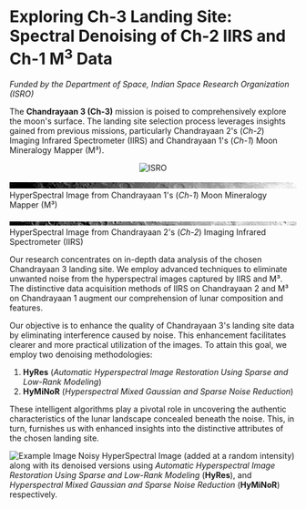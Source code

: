 # Exploring Ch-3 Landing Site: Spectral Denoising of Ch-2 IIRS and Ch-1 M<sup>3</sup> Data
_Funded by the Department of Space, Indian Space Research Organization (ISRO)_

The **Chandrayaan 3 (Ch-3)** mission is poised to comprehensively explore the moon's surface. The landing site selection process leverages insights gained from previous missions, particularly Chandrayaan 2's (*Ch-2*) Imaging Infrared Spectrometer (IIRS) and Chandrayaan 1's (*Ch-1*) Moon Mineralogy Mapper (M³). 

<p align="center">
  <img src="https://www.pinclipart.com/picdir/big/35-354122_indian-space-research-organisation-logo-isro-logo-clipart.png" alt="ISRO" width="200">
</p>

![Ch-1 M³](https://github.com/Anurag-Dutta/Ch-3-Denoise/blob/main/M3G20090606T093322_V01_QL_B046.jpg)
HyperSpectral Image from Chandrayaan 1's (*Ch-1*) Moon Mineralogy Mapper (M³)

![Ch-2 IIRS](https://github.com/Anurag-Dutta/Ch-3-Denoise/blob/main/ch2_iir_nci_20210719T1622353775_b_brw_d32.png)
HyperSpectral Image from Chandrayaan 2's (*Ch-2*) Imaging Infrared Spectrometer (IIRS)

Our research concentrates on in-depth data analysis of the chosen Chandrayaan 3 landing site. We employ advanced techniques to eliminate unwanted noise from the hyperspectral images captured by IIRS and M³. The distinctive data acquisition methods of IIRS on Chandrayaan 2 and M³ on Chandrayaan 1 augment our comprehension of lunar composition and features.

Our objective is to enhance the quality of Chandrayaan 3's landing site data by eliminating interference caused by noise. This enhancement facilitates clearer and more practical utilization of the images. To attain this goal, we employ two denoising methodologies:

1. **HyRes** (*Automatic Hyperspectral Image Restoration Using Sparse and Low-Rank Modeling*)
2. **HyMiNoR** (*Hyperspectral Mixed Gaussian and Sparse Noise Reduction*)

These intelligent algorithms play a pivotal role in uncovering the authentic characteristics of the lunar landscape concealed beneath the noise. This, in turn, furnishes us with enhanced insights into the distinctive attributes of the chosen landing site.

![Example Image](https://github.com/Anurag-Dutta/Ch-3-Denoise/blob/main/exempler.png)
Noisy HyperSpectral Image (added at a random intensity) along with its denoised versions using *Automatic Hyperspectral Image Restoration Using Sparse and Low-Rank Modeling* (**HyRes**), and *Hyperspectral Mixed Gaussian and Sparse Noise Reduction* (**HyMiNoR**) respectively.



